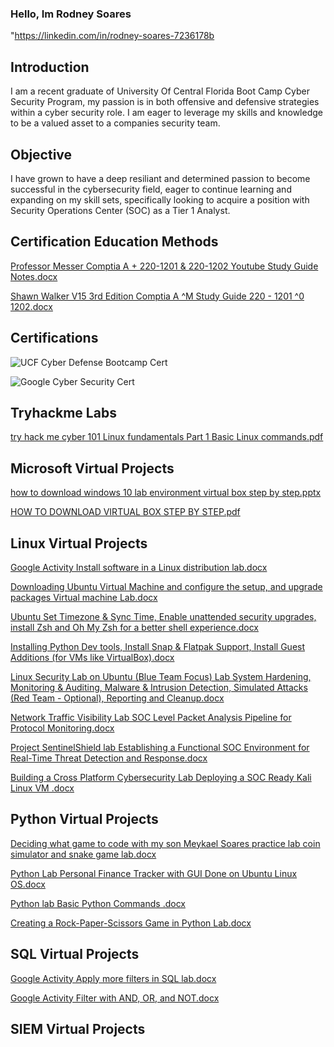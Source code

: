 ### Hello, Im Rodney Soares

"https://linkedin.com/in/rodney-soares-7236178b

## Introduction

I am a recent graduate of University Of Central Florida Boot Camp Cyber Security Program, my passion is in both offensive and defensive strategies within a cyber security role. I am eager to leverage my skills and knowledge to be a valued asset to a companies security team.

## Objective
I have grown to have a deep resiliant and determined passion to become successful in the cybersecurity field, eager to continue learning and expanding on my skill sets, specifically looking to acquire a position with Security Operations Center (SOC) as a Tier 1 Analyst.

## Certification Education Methods

[Professor Messer Comptia A + 220-1201 & 220-1202 Youtube Study Guide Notes.docx](https://github.com/user-attachments/files/21209510/Professor.Messer.Comptia.A.%2B.220-1201.220-1202.Youtube.Study.Guide.Notes.docx)

[Shawn Walker V15 3rd Edition Comptia A ^M Study Guide 220 - 1201 ^0 1202.docx](https://github.com/user-attachments/files/21309784/Shawn.Walker.V15.3rd.Edition.Comptia.A.M.Study.Guide.220.-.1201.0.1202.docx)



## Certifications

![UCF Cyber Defense Bootcamp Cert](https://github.com/user-attachments/assets/352bd6da-208a-46cf-b881-ce89f0d96ab1)


![Google Cyber Security Cert](https://github.com/user-attachments/assets/608b5ea2-081a-4d5e-9ab3-34f5092a8f9c)



## Tryhackme Labs

[try hack me cyber 101 Linux fundamentals Part 1 Basic Linux commands.pdf](https://github.com/user-attachments/files/21210908/try.hack.me.cyber.101.Linux.fundamentals.Part.1.Basic.Linux.commands.pdf)



## Microsoft Virtual Projects
[how to download windows 10 lab environment virtual box step by step.pptx](https://github.com/Ethicalfury/Ethicalfury/files/14974173/how.to.download.windows.10.lab.environment.virtual.box.step.by.step.pptx)

[HOW TO DOWNLOAD VIRTUAL BOX STEP BY STEP.pdf](https://github.com/Ethicalfury/Ethicalfury/files/14981668/HOW.TO.DOWNLOAD.VIRTUAL.BOX.STEP.BY.STEP.pdf)


## Linux Virtual Projects
[Google Activity Install software in a Linux distribution lab.docx](https://github.com/Ethicalfury/Ethicalfury/files/14974162/Google.Activity.Install.software.in.a.Linux.distribution.lab.docx)

[Downloading Ubuntu Virtual Machine and configure the setup, and upgrade packages  Virtual machine Lab.docx](https://github.com/user-attachments/files/21310718/Downloading.Ubuntu.Virtual.Machine.and.configure.the.setup.and.upgrade.packages.Virtual.machine.Lab.docx)

[Ubuntu Set Timezone & Sync Time, Enable unattended security upgrades, install Zsh and Oh My Zsh for a better shell experience.docx](https://github.com/user-attachments/files/21312315/Ubuntu.Set.Timezone.Sync.Time.Enable.unattended.security.upgrades.install.Zsh.and.Oh.My.Zsh.for.a.better.shell.experience.docx)

[Installing Python Dev tools, Install Snap & Flatpak Support, Install Guest Additions (for VMs like VirtualBox).docx](https://github.com/user-attachments/files/21313115/Installing.Python.Dev.tools.Install.Snap.Flatpak.Support.Install.Guest.Additions.for.VMs.like.VirtualBox.docx)

[Linux Security Lab on Ubuntu (Blue Team Focus) Lab System Hardening, Monitoring & Auditing, Malware & Intrusion Detection, Simulated Attacks (Red Team - Optional), Reporting and Cleanup.docx](https://github.com/user-attachments/files/21325094/Linux.Security.Lab.on.Ubuntu.Blue.Team.Focus.Lab.System.Hardening.Monitoring.Auditing.Malware.Intrusion.Detection.Simulated.Attacks.Red.Team.-.Optional.Reporting.and.Cleanup.docx)

[Network Traffic Visibility Lab SOC Level Packet Analysis Pipeline for Protocol Monitoring.docx](https://github.com/user-attachments/files/21400871/Network.Traffic.Visibility.Lab.SOC.Level.Packet.Analysis.Pipeline.for.Protocol.Monitoring.docx)


[Project SentinelShield lab Establishing a Functional SOC Environment for Real-Time Threat Detection and Response.docx](https://github.com/user-attachments/files/21403279/Project.SentinelShield.lab.Establishing.a.Functional.SOC.Environment.for.Real-Time.Threat.Detection.and.Response.docx)

[Building a Cross Platform Cybersecurity Lab Deploying a SOC Ready Kali Linux VM .docx](https://github.com/user-attachments/files/21441247/Building.a.Cross.Platform.Cybersecurity.Lab.Deploying.a.SOC.Ready.Kali.Linux.VM.docx)






## Python Virtual Projects

[Deciding what game to code with my son Meykael Soares practice lab coin simulator and snake game lab.docx](https://github.com/user-attachments/files/21225737/Deciding.what.game.to.code.with.my.son.Meykael.Soares.practice.lab.coin.simulator.and.snake.game.lab.docx)


[Python Lab Personal Finance Tracker with GUI Done on Ubuntu Linux OS.docx](https://github.com/user-attachments/files/21333652/Python.Lab.Personal.Finance.Tracker.with.GUI.Done.on.Ubuntu.Linux.OS.docx)


[Python lab Basic Python Commands .docx](https://github.com/user-attachments/files/21210823/Python.lab.Basic.Python.Commands.docx)

[Creating a Rock-Paper-Scissors Game in Python Lab.docx](https://github.com/user-attachments/files/21211343/Creating.a.Rock-Paper-Scissors.Game.in.Python.Lab.docx)


## SQL Virtual Projects

[Google Activity Apply more filters in SQL lab.docx](https://github.com/Ethicalfury/Ethicalfury/files/14982975/Google.Activity.Apply.more.filters.in.SQL.lab.docx)

[Google Activity Filter with AND, OR, and NOT.docx](https://github.com/Ethicalfury/Ethicalfury/files/14987170/Google.Activity.Filter.with.AND.OR.and.NOT.docx)




## SIEM Virtual Projects















